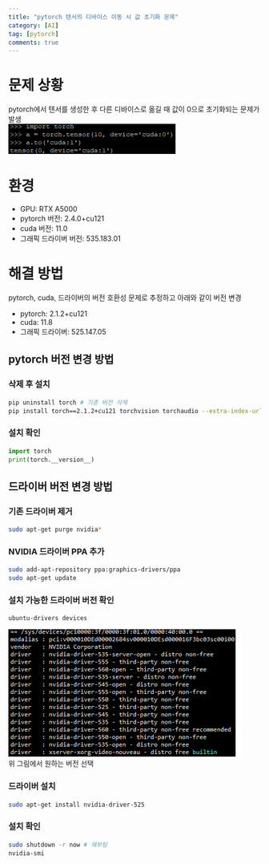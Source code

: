 ```yaml
---
title: "pytorch 텐서의 디바이스 이동 시 값 초기화 문제"
category: [AI]
tag: [pytorch]
comments: true
---
```


# 문제 상황
pytorch에서 텐서를 생성한 후 다른 디바이스로 옮길 때 값이 0으로 초기화되는 문제가 발생   
![problem](/assets/pytorch_tensor_problem/problem.png)   

# 환경
* GPU: RTX A5000
* pytorch 버전: 2.4.0+cu121   
* cuda 버전: 11.0   
* 그래픽 드라이버 버전: 535.183.01   

# 해결 방법
pytorch, cuda, 드라이버의 버전 호환성 문제로 추정하고 아래와 같이 버전 변경   
* pytorch: 2.1.2+cu121
* cuda: 11.8
* 그래픽 드라이버: 525.147.05

## pytorch 버전 변경 방법
### 삭제 후 설치
```sh
pip uninstall torch # 기존 버전 삭제
pip install torch==2.1.2+cu121 torchvision torchaudio --extra-index-url https://download.pytorch.org/whl/cu121 # 새로 설치
```
### 설치 확인
```python
import torch
print(torch.__version__)
```

## 드라이버 버전 변경 방법
### 기존 드라이버 제거
```sh
sudo apt-get purge nvidia*
```
### NVIDIA 드라이버 PPA 추가
```sh
sudo add-apt-repository ppa:graphics-drivers/ppa
sudo apt-get update
```
### 설치 가능한 드라이버 버전 확인
```sh
ubuntu-drivers devices
```
![ubuntu_drivers](/assets/pytorch_tensor_problem/ubuntu_drivers.png)   
위 그림에서 원하는 버전 선택
### 드라이버 설치
```sh
sudo apt-get install nvidia-driver-525
```

### 설치 확인
```sh
sudo shutdown -r now # 재부팅
nvidia-smi
```